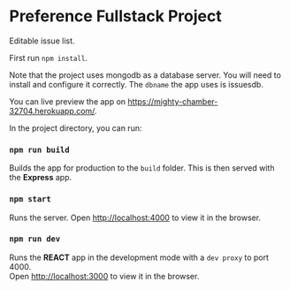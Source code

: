 # Preference Fullstack Project

Editable issue list.

First run `npm install`.

Note that the project uses mongodb as a database server. You will need to install and configure it correctly. The `dbname` the app uses is issuesdb.

You can live preview the app on https://mighty-chamber-32704.herokuapp.com/.

In the project directory, you can run:

### `npm run build`
Builds the app for production to the `build` folder.
This is then served with the **Express** app.


### `npm start`
Runs the server.
Open [http://localhost:4000](http://localhost:4000) to view it in the browser.


### `npm run dev`
Runs the **REACT** app in the development mode with a `dev proxy` to port 4000.<br />
Open [http://localhost:3000](http://localhost:3000) to view it in the browser.






